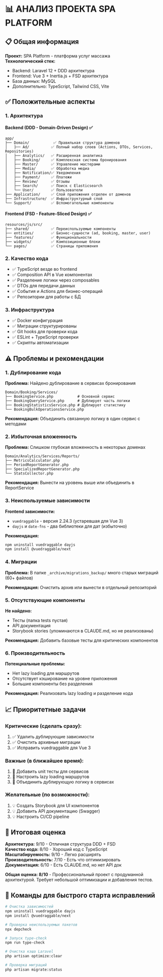 # 📊 АНАЛИЗ ПРОЕКТА SPA PLATFORM

## 📋 Общая информация

**Проект:** SPA Platform - платформа услуг массажа  
**Технологический стек:**
- Backend: Laravel 12 + DDD архитектура
- Frontend: Vue 3 + Inertia.js + FSD архитектура
- База данных: MySQL
- Дополнительно: TypeScript, Tailwind CSS, Vite

## ✅ Положительные аспекты

### 1. Архитектура

#### Backend (DDD - Domain-Driven Design) ✅
```
app/
├── Domain/           ✅ Правильная структура доменов
│   ├── Ad/          ✅ Полный набор слоев (Actions, DTOs, Services, Repositories)
│   ├── Analytics/   ✅ Расширенная аналитика
│   ├── Booking/     ✅ Комплексная система бронирования
│   ├── Master/      ✅ Управление мастерами
│   ├── Media/       ✅ Обработка медиа
│   ├── Notification/✅ Уведомления
│   ├── Payment/     ✅ Платежи
│   ├── Review/      ✅ Отзывы
│   ├── Search/      ✅ Поиск с Elasticsearch
│   └── User/        ✅ Пользователи
├── Application/     ✅ Слой приложения отделен от доменов
├── Infrastructure/  ✅ Инфраструктурный слой
└── Support/         ✅ Вспомогательные компоненты
```

#### Frontend (FSD - Feature-Sliced Design) ✅
```
resources/js/src/
├── shared/          ✅ Переиспользуемые компоненты
├── entities/        ✅ Бизнес-сущности (ad, booking, master, user)
├── features/        ✅ Функциональности
├── widgets/         ✅ Композиционные блоки
└── pages/           ✅ Страницы приложения
```

### 2. Качество кода

- ✅ TypeScript везде во frontend
- ✅ Composition API в Vue компонентах
- ✅ Разделение логики через composables
- ✅ DTOs для передачи данных
- ✅ События и Actions для бизнес-операций
- ✅ Репозитории для работы с БД

### 3. Инфраструктура

- ✅ Docker конфигурация
- ✅ Миграции структурированы
- ✅ Git hooks для проверки кода
- ✅ ESLint + TypeScript проверки
- ✅ Скрипты автоматизации

## ⚠️ Проблемы и рекомендации

### 1. Дублирование кода

**Проблема:** Найдено дублирование в сервисах бронирования
```
Domain/Booking/Services/
├── BookingService.php           # Основной сервис
├── BookingQueryService.php      # Дублирует часть логики
├── BookingStatisticsService.php # Дублирует статистику
└── BookingBulkOperationsService.php
```

**Рекомендация:** Объединить связанную логику в один сервис с методами

### 2. Избыточная вложенность

**Проблема:** Слишком глубокая вложенность в некоторых доменах
```
Domain/Analytics/Services/Reports/
├── MetricsCalculator.php
├── PeriodReportGenerator.php
├── SpecializedReportGenerator.php
└── StatsCollector.php
```

**Рекомендация:** Вынести на уровень выше или объединить в ReportService

### 3. Неиспользуемые зависимости

**Frontend зависимости:**
- `vuedraggable` - версия 2.24.3 (устаревшая для Vue 3)
- `dayjs` и `date-fns` - два библиотеки для дат (избыточно)

**Рекомендация:** 
```bash
npm uninstall vuedraggable dayjs
npm install @vuedraggable/next
```

### 4. Миграции

**Проблема:** В папке `_archive/migrations_backup/` много старых миграций (60+ файлов)

**Рекомендация:** Очистить архив или вынести в отдельный репозиторий

### 5. Отсутствующие компоненты

**Не найдено:**
- Тесты (папка tests пустая)
- API документация
- Storybook stories (упоминаются в CLAUDE.md, но не реализованы)

**Рекомендация:** Добавить базовые тесты для критических компонентов

### 6. Производительность

**Потенциальные проблемы:**
- Нет lazy loading для маршрутов
- Отсутствует кэширование на уровне приложения
- Большие компоненты без разделения

**Рекомендация:** Реализовать lazy loading и разделение кода

## 📈 Приоритетные задачи

### Критические (сделать сразу):
1. ✅ Удалить дублирующие зависимости
2. ✅ Очистить архивные миграции
3. ✅ Исправить vuedraggable для Vue 3

### Важные (в ближайшее время):
1. 📝 Добавить unit тесты для сервисов
2. 📝 Настроить lazy loading маршрутов
3. 📝 Объединить дублирующую логику в сервисах

### Желательные (по возможности):
1. 💡 Создать Storybook для UI компонентов
2. 💡 Добавить API документацию (Swagger)
3. 💡 Настроить CI/CD pipeline

## 🎯 Итоговая оценка

**Архитектура:** 9/10 - Отличная структура DDD + FSD  
**Качество кода:** 8/10 - Хороший код с TypeScript  
**Масштабируемость:** 9/10 - Легко расширять  
**Производительность:** 7/10 - Есть что оптимизировать  
**Документация:** 6/10 - Есть CLAUDE.md, но нет API док

**Общая оценка: 8/10** - Профессиональный проект с продуманной архитектурой. Требует небольшой оптимизации и добавления тестов.

## 🚀 Команды для быстрого старта исправлений

```bash
# Очистка зависимостей
npm uninstall vuedraggable dayjs
npm install @vuedraggable/next

# Проверка неиспользуемых пакетов
npx depcheck

# Запуск type-check
npm run type-check

# Очистка кэша Laravel
php artisan optimize:clear

# Проверка миграций
php artisan migrate:status
```